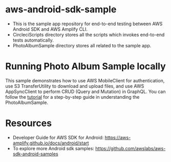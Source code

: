 aws-android-sdk-sample
=============================================
* This is the sample app repository for end-to-end testing between AWS Android SDK and AWS Amplify CLI.
* CircleciScripts directory stores all the scripts which invokes end-to-end tests automatically.
* PhotoAlbumSample directory stores all related to the sample app.

Running Photo Album Sample locally
=============================================
This sample demonstrates how to use AWS MobileClient for authentication, use S3 TransferUtility to download and upload files, and use AWS AppSyncClient to perform CRUD (Query and Mutation) in GraphQL.  You can follow the [tutorial](https://github.com/changxu0306/aws-android-sdk-sample/develop/README.md) for a step-by-step guide in understanding the PhotoAlbumSample.

# Resources
* Developer Guide for AWS SDK for Android: https://aws-amplify.github.io/docs/android/start
* To explore more Android sdk samples: https://github.com/awslabs/aws-sdk-android-samples
